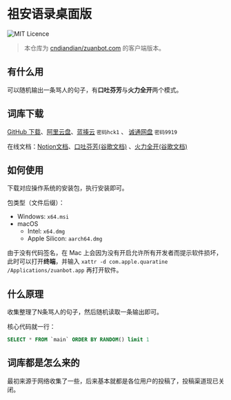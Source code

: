 # 祖安语录桌面版

![MIT Licence](https://img.shields.io/github/license/zihluwang/zuanbot)

> 本仓库为 [cndiandian/zuanbot.com](https://github.com/cndiandian/zuanbot.com) 的客户端版本。

## 有什么用

可以随机输出一条骂人的句子，有**口吐芬芳**与**火力全开**两个模式。

## 词库下载

[GitHub 下载](/src-tauri/resources/data.db)、[阿里云盘](https://www.aliyundrive.com/s/StTs9ojDAEF)、[蓝揍云](https://shadiao.lanzouw.com/b0116bgub) `密码hck1` 、 [诚通网盘](https://url08.ctfile.com/d/14688008-46477369-3732e0) `密码9919`

在线文档：[Notion文档](https://dians.notion.site/d865fac077f1430f9510d020f8713c8e)、[口吐芬芳(谷歌文档)](https://docs.google.com/document/d/1SskgYtDpYL6P_4qmX2A1ndBl8MY5NeDcBaYPxS-yxIo/edit?usp=sharing) 、[火力全开(谷歌文档)](https://docs.google.com/document/d/14YG9qaNDZk275av-Iss6B6YY-eDTdkS5w_my3f7349A/edit?usp=sharing)

## 如何使用

下载对应操作系统的安装包，执行安装即可。

包类型（文件后缀）：

- Windows: `x64.msi`
- macOS
  - Intel: `x64.dmg`
  - Apple Silicon: `aarch64.dmg`

由于没有代码签名，在 Mac 上会因为没有开启允许所有开发者而提示软件损坏，此时可以打开**终端**，并输入 `xattr -d com.apple.quaratine /Applications/zuanbot.app` 再打开软件。

## 什么原理

收集整理了N条骂人的句子，然后随机读取一条输出即可。

核心代码就一行：

```sql
SELECT * FROM `main` ORDER BY RANDOM() limit 1
```

## 词库都是怎么来的

最初来源于网络收集了一些，后来基本就都是各位用户的投稿了，投稿渠道现已关闭。